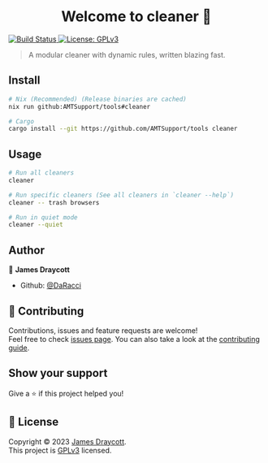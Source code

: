 <h1 align="center">Welcome to cleaner 👋</h1>
<p>
  <a href="https://github.com/AMTSupport/tools/actions/workflows/ci.yml" target="_blank">
    <img alt="Build Status" src="https://img.shields.io/github/actions/workflow/status/AMTSupport/tools/ci.yml?style=for-the-badge">
  </a>
  <a href="https://www.gnu.org/licenses/" target="_blank">
    <img alt="License: GPLv3" src="https://img.shields.io/badge/License-GPLv3-yellow.svg?style=for-the-badge" />
  </a>
</p>

> A modular cleaner with dynamic rules, written blazing fast.

## Install

```sh
# Nix (Recommended) (Release binaries are cached)
nix run github:AMTSupport/tools#cleaner

# Cargo
cargo install --git https://github.com/AMTSupport/tools cleaner
```

## Usage

```sh
# Run all cleaners
cleaner

# Run specific cleaners (See all cleaners in `cleaner --help`)
cleaner -- trash browsers

# Run in quiet mode
cleaner --quiet
```

## Author

👤 **James Draycott**

* Github: [@DaRacci](https://github.com/DaRacci)

## 🤝 Contributing

Contributions, issues and feature requests are welcome!<br />Feel free to check [issues page](https://github.com/AMTSupport/tools/issues). You can also take a look at the [contributing guide](https://github.com/AMTSupport/tools/blob/master/CONTRIBUTING.md).

## Show your support

Give a ⭐️ if this project helped you!

## 📝 License

Copyright © 2023 [James Draycott](https://github.com/DaRacci).<br />
This project is [GPLv3](https://www.gnu.org/licenses/) licensed.
